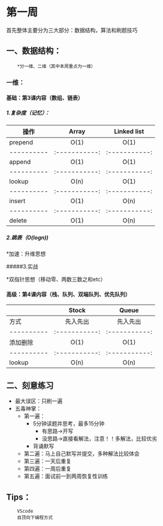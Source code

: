 # 第一周



首先整体主要分为三大部分：数据结构，算法和刷题技巧<br>
## 一、数据结构：<br>

		*分一维、二维（其中本周重点为一维）
		
### 一维：<br>

#### 基础：第3课内容（数组、链表）<br>

##### 1.复杂度（记忆）：
| 操作       | Array      | Linked list|
| ---------- | :-----------:  | :-----------: |
| prepend    | O(1)       | O(1)	   |
| ---------- | :-----------:  | :-----------: |
| append	 | O(1)       | O(1)	   |
| ---------- | :-----------:  | :-----------: |
| lookup     | O(n)       | O(1)	   |
| ---------- | :-----------:  | :-----------: |
| insert     | O(1)       | O(n)	   |
| ---------- | :-----------:  | :-----------: |
| delete     | O(1)       | O(n)	   |	<br>

##### 2.跳表（O(logn))

*加速：升维思想

#####3.实战

*双指针思想（移动零、两数三数之和etc）

#### 高级：第4课内容（栈、队列、双端队列、优先队列）

| 	         | Stock      | Queue      |
| ---------- | :-----------:  | :-----------: |
| 方式       | 先入先出   | 先入先出   |
| ---------- | :-----------:  | :-----------: |
| 添加删除	 | O(1)       | O(1)	   |
| ---------- | :-----------:  | :-----------: |
| lookup     | O(n)       | O(n)	   |	<br>

## 二、刻意练习<br>

* 最大误区：只刷一遍
* 五毒神掌：
	* 第一遍：
		* 5分钟读题并思考，最多15分钟
			* 有思路->开写
			* 没思路->直接看解法，注意！！多解法，比较优劣
		* 背诵默写
	* 第二遍：马上自己默写并提交，多种解法比较体会
	* 第三遍：一天后重复
	* 第四遍：一周后重复
	* 第五遍：面试前一到两周恢复性训练
	
## Tips：<br>

		VScode
		自顶向下编程方式